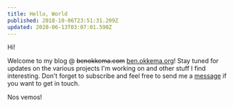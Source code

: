 ```yaml
---
title: Hello, World
published: 2018-10-06T23:51:31.209Z
updated: 2020-06-13T03:07:01.590Z
---
```


Hi!

Welcome to my blog @ <del>benokkema.com</del> [ben.okkema.org](https://ben.okkema.org)! Stay tuned for updates on the various projects I'm working on and other stuff I find interesting. Don't forget to subscribe and feel free to send me a [message](https://ben.okkema.org/contact/) if you want to get in touch.

Nos vemos!